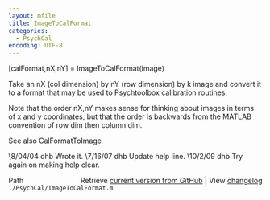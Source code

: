 ```yaml
---
layout: mfile
title: ImageToCalFormat
categories:
  - PsychCal
encoding: UTF-8
---
```


[calFormat,nX,nY] = ImageToCalFormat(image)

Take an nX (col dimension) by nY (row dimension) by k image
and convert it to a format that may be used to Psychtoolbox
calibration routines.

Note that the order nX,nY makes sense for thinking about images
in terms of x and y coordinates, but that the order is backwards
from the MATLAB convention of row dim then column dim.

See also CalFormatToImage

\8/04/04  dhb  Wrote it.
\7/16/07  dhb  Update help line.
\10/2/09  dhb  Try again on making help clear.


<div class="code_header" style="text-align:right;">
  <span style="float:left;">Path&nbsp;&nbsp;</span> <span class="counter">Retrieve <a href=
  "https://raw.github.com/Psychtoolbox-3/Psychtoolbox-3/beta/./PsychCal/ImageToCalFormat.m">current version from GitHub</a> | View <a href=
  "https://github.com/Psychtoolbox-3/Psychtoolbox-3/commits/beta/./PsychCal/ImageToCalFormat.m">changelog</a></span>
</div>
<div class="code">
  <code>./PsychCal/ImageToCalFormat.m</code>
</div>
